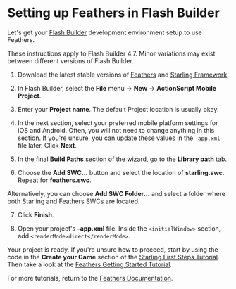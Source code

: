 # Setting up Feathers in Flash Builder

Let's get your [Flash Builder](http://www.adobe.com/products/flash-builder.html) development environment setup to use Feathers.

These instructions apply to Flash Builder 4.7. Minor variations may exist between different versions of Flash Builder.

1. Download the latest stable versions of [Feathers](http://feathersui.com/download/) and [Starling Framework](http://gamua.com/starling/download/).

2. In Flash Builder, select the **File** menu → **New** → **ActionScript Mobile Project**.

3. Enter your **Project name**. The default Project location is usually okay.

4. In the next section, select your preferred mobile platform settings for iOS and Android. Often, you will not need to change anything in this section. If you're unsure, you can update these values in the `-app.xml` file later. Click **Next**.

5. In the final **Build Paths** section of the wizard, go to the **Library path** tab.

6. Choose the **Add SWC…** button and select the location of **starling.swc**. Repeat for **feathers.swc**.

Alternatively, you can choose **Add SWC Folder…** and select a folder where both Starling and Feathers SWCs are located.

7. Click **Finish**.

8. Open your project's **-app.xml** file. Inside the `<initialWindow>` section, add `<renderMode>direct</renderMode>`.

Your project is ready. If you're unsure how to proceed, start by using the code in the **Create your Game** section of the [Starling First Steps Tutorial](http://gamua.com/starling/first-steps/). Then take a look at the [Feathers Getting Started Tutorial](getting-started.html).

For more tutorials, return to the [Feathers Documentation](index.html).


